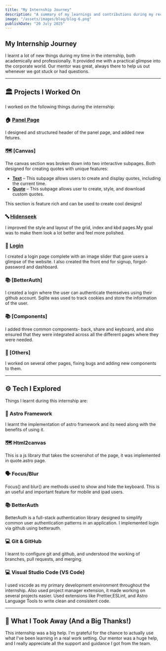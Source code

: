 ```yaml
---
title: "My Internship Journey"
description: "A summary of my learnings and contributions during my recent internship."
image: "/assets/images/blog/blog-6.png"
publishDate: "20 July 2025"
---
```


## My Internship Journey

I learnt a lot of new things during my time in the internship, both academically and professionally.
It provided me with a practical glimpse into the corporate world. Our mentor was great, always there to help us out whenever we got stuck or had questions.

---

## 🏛️ Projects I Worked On

I worked on the following things during the internship:

### 🏠 [Panel Page](/src/pages/panel.astro/)

I designed and structured header of the panel page, and added new fetures.

### 🗺️ [Canvas]

The canvas section was broken down into two interactive subpages. Both designed for creating quotes with unique features:

- [**Text**](/src/pages/canvas/text.astro/) – This subpage allows users to create and display quotes, including the current time.
- [**Quote**](/src/pages/canvas/quote.astro/) – This subpage allows user to create, style, and download custom quotes.

This section is feature rich and can be used to create cool designs!

### 🔤 [Hidenseek](/src/pages/hidenseek/grid.astro/)

I improved the style and layout of the grid, index and kbd pages.My goal was to make them look a lot better and feel more polished.

### 🔢 [Login](/src/pages/login.astro)

I created a login page complete with an image slider that gave users a glimpse of the website. I also created the front end for signup, forgot-password and dashboard.

### 📚 [BetterAuth]

I created a login where the user can authenticate themselves using their github account. Sqlite was used to track cookies and store the information of the user.

### 📚 [Components]

I added three common components- back, share and keyboard, and also ensured that they were integrated across all the different pages where they were needed.

### 🔮 [Others]

I worked on several other pages, fixing bugs and adding new components to them.

---

## ⚙️ Tech I Explored

Things I learnt during this internship are:

### 🚀 Astro Framework

I learnt the implementation of astro framework and its need along with the benefits of using it.

### 🗺️ Html2canvas

This is a js library that takes the screenshot of the page, it was implemented in quote.astro page.

### 🗣️ Focus/Blur

Focus() and blur() are methods used to show and hide the keyboard. This is an useful and important feature for mobile and ipad users.

### 📚 BetterAuth

BetterAuth is a full-stack authentication library designed to simplify common user authentication patterns in an application. I implemented login via github using betterauth.

### 💻 Git & GitHub

I learnt to configure git and github, and understood the working of branches, pull requests, and merging.

### 💻 Visual Studio Code (VS Code)

I used vscode as my primary development environment throughout the internship.
Also used project manager extension, it made working on several projects easier.
Used extensions like Prettier,ESLint, and Astro Language Tools to write clean and consistent code.

---

## 🙏 What I Took Away (And a Big Thanks!)

This internship was a big help. I'm grateful for the chance to actually use what I've been learning in a real work setting. Our mentor was a huge help, and I really appreciate all the support and guidance I got from the team.
